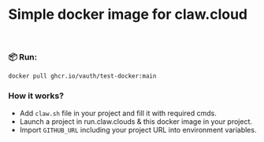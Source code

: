 # Simple docker image for claw.cloud

<br>

### 📦 Run:
```exec
docker pull ghcr.io/vauth/test-docker:main
```

### How it works?
- Add `claw.sh` file in your project and fill it with required cmds.
- Launch a project in run.claw.clouds & this docker image in your project.
- Import `GITHUB_URL` including your project URL into environment variables.
